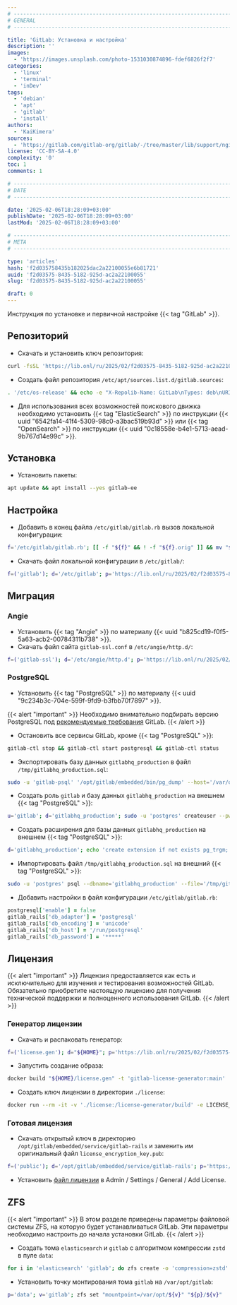 ```yaml
---
# -------------------------------------------------------------------------------------------------------------------- #
# GENERAL
# -------------------------------------------------------------------------------------------------------------------- #

title: 'GitLab: Установка и настройка'
description: ''
images:
  - 'https://images.unsplash.com/photo-1531030874896-fdef6826f2f7'
categories:
  - 'linux'
  - 'terminal'
  - 'inDev'
tags:
  - 'debian'
  - 'apt'
  - 'gitlab'
  - 'install'
authors:
  - 'KaiKimera'
sources:
  - 'https://gitlab.com/gitlab-org/gitlab/-/tree/master/lib/support/nginx'
license: 'CC-BY-SA-4.0'
complexity: '0'
toc: 1
comments: 1

# -------------------------------------------------------------------------------------------------------------------- #
# DATE
# -------------------------------------------------------------------------------------------------------------------- #

date: '2025-02-06T18:28:09+03:00'
publishDate: '2025-02-06T18:28:09+03:00'
lastMod: '2025-02-06T18:28:09+03:00'

# -------------------------------------------------------------------------------------------------------------------- #
# META
# -------------------------------------------------------------------------------------------------------------------- #

type: 'articles'
hash: 'f2d035758435b182025dac2a22100055e6b81721'
uuid: 'f2d03575-8435-5182-925d-ac2a22100055'
slug: 'f2d03575-8435-5182-925d-ac2a22100055'

draft: 0
---
```


Инструкция по установке и первичной настройке {{< tag "GitLab" >}}.

<!--more-->

## Репозиторий

- Скачать и установить ключ репозитория:

```bash
curl -fsSL 'https://lib.onl/ru/2025/02/f2d03575-8435-5182-925d-ac2a22100055/gitlab.asc' | gpg --dearmor -o '/etc/apt/keyrings/gitlab.gpg'
```

- Создать файл репозитория `/etc/apt/sources.list.d/gitlab.sources`:

```bash
. '/etc/os-release' && echo -e "X-Repolib-Name: GitLab\nTypes: deb\nURIs: https://packages.gitlab.com/gitlab/gitlab-ee/${ID}\n#URIs: https://mirror.yandex.ru/mirrors/packages.gitlab.com/gitlab/gitlab-ce\nSuites: ${VERSION_CODENAME}\nComponents: main\nSigned-By: /etc/apt/keyrings/gitlab.gpg\n" | tee '/etc/apt/sources.list.d/gitlab.sources' > '/dev/null'
```

- Для использования всех возможностей поискового движка необходимо установить {{< tag "ElasticSearch" >}} по инструкции {{< uuid "6542fa14-41f4-5309-98c0-a3bac519b93d" >}} или {{< tag "OpenSearch" >}} по инструкции {{< uuid "0c18558e-b4e1-5713-aead-9b767d14e99c" >}}.

## Установка

- Установить пакеты:

```bash
apt update && apt install --yes gitlab-ee
```

## Настройка

- Добавить в конец файла `/etc/gitlab/gitlab.rb` вызов локальной конфигурации:

```bash
f='/etc/gitlab/gitlab.rb'; [[ -f "${f}" && ! -f "${f}.orig" ]] && mv "${f}" "${f}.orig" && cp "${f}.orig" "${f}" && echo -e '\nfrom_file "/etc/gitlab/gitlab.local.rb"\n' | tee -a "${f}" > '/dev/null'
```

- Скачать файл локальной конфигурации в `/etc/gitlab/`:

```bash
f=('gitlab'); d='/etc/gitlab'; p='https://lib.onl/ru/2025/02/f2d03575-8435-5182-925d-ac2a22100055'; for i in "${f[@]}"; do curl -fsSLo "${d}/${i}.local.rb" "${p}/${i}.rb"; done
```

## Миграция

### Angie

- Установить {{< tag "Angie" >}} по материалу {{< uuid "b825cd19-f0f5-5a63-acb2-00784311b738" >}}.
- Скачать файл сайта `gitlab-ssl.conf` в `/etc/angie/http.d/`:

```bash
f=('gitlab-ssl'); d='/etc/angie/http.d'; p='https://lib.onl/ru/2025/02/f2d03575-8435-5182-925d-ac2a22100055'; for i in "${f[@]}"; do curl -fsSLo "${d}/${i}.conf" "${p}/${i}.conf"; done
```

### PostgreSQL

- Установить {{< tag "PostgreSQL" >}} по материалу {{< uuid "9c234b3c-704e-599f-9fd9-b3fbb70f7897" >}}.

{{< alert "important" >}}
Необходимо внимательно подбирать версию PostgreSQL под [рекомендуемые требования](https://docs.gitlab.com/install/requirements/#postgresql) GitLab.
{{< /alert >}}

- Остановить все сервисы GitLab, кроме {{< tag "PostgreSQL" >}}:

```bash
gitlab-ctl stop && gitlab-ctl start postgresql && gitlab-ctl status
```

- Экспортировать базу данных `gitlabhq_production` в файл `/tmp/gitlabhq_production.sql`:

```bash
sudo -u 'gitlab-psql' '/opt/gitlab/embedded/bin/pg_dump' --host='/var/opt/gitlab/postgresql' --username='gitlab-psql' --dbname='gitlabhq_production' --clean --create --file='/tmp/gitlabhq_production.sql'
```

- Создать роль `gitlab` и базу данных `gitlabhq_production` на внешнем {{< tag "PostgreSQL" >}}:

```bash
u='gitlab'; d='gitlabhq_production'; sudo -u 'postgres' createuser --pwprompt "${u}" && sudo -u 'postgres' createdb --owner="${u}" "${d}"
```

- Создать расширения для базы данных `gitlabhq_production` на внешнем {{< tag "PostgreSQL" >}}:

```bash
d='gitlabhq_production'; echo 'create extension if not exists pg_trgm; create extension if not exists btree_gist; create extension if not exists plpgsql;' | sudo -u 'postgres' psql "${d}"
```

- Импортировать файл `/tmp/gitlabhq_production.sql` на внешний {{< tag "PostgreSQL" >}}:

```bash
sudo -u 'postgres' psql --dbname='gitlabhq_production' --file='/tmp/gitlabhq_production.sql' --single-transaction
```

- Добавить настройки в файл конфигурации `/etc/gitlab/gitlab.rb`:

```ruby
postgresql['enable'] = false
gitlab_rails['db_adapter'] = 'postgresql'
gitlab_rails['db_encoding'] = 'unicode'
gitlab_rails['db_host'] = '/run/postgresql'
gitlab_rails['db_password'] = '*****'
```

## Лицензия

{{< alert "important" >}}
Лицензия предоставляется как есть и исключительно для изучения и тестирования возможностей GitLab. Обязательно приобретите настоящую лицензию для получения технической поддержки и полноценного использования GitLab.
{{< /alert >}}

### Генератор лицензии

- Скачать и распаковать генератор:

```bash
f=('license.gen'); d="${HOME}"; p='https://lib.onl/ru/2025/02/f2d03575-8435-5182-925d-ac2a22100055'; for i in "${f[@]}"; do curl -fsSLo "${d}/${i}.tar.xz" "${p}/${i}.tar.xz" && tar -xJf "${d}/${i}.tar.xz"; done
```

- Запустить создание образа:

```bash
docker build "${HOME}/license.gen" -t 'gitlab-license-generator:main'
```

- Создать ключ лицензии в директории `./license`:

```bash
docker run --rm -it -v './license:/license-generator/build' -e LICENSE_NAME='GitLab' -e LICENSE_COMPANY='GitLab' -e LICENSE_EMAIL='license@example.com' -e LICENSE_PLAN='ultimate' -e LICENSE_USER_COUNT='2147483647' -e LICENSE_EXPIRE_YEAR='2500' 'gitlab-license-generator:main'
```

### Готовая лицензия

- Скачать открытый ключ в директорию `/opt/gitlab/embedded/service/gitlab-rails` и заменить им оригинальный файл `license_encryption_key.pub`:

```bash
f=('public'); d='/opt/gitlab/embedded/service/gitlab-rails'; p='https://lib.onl/ru/2025/02/f2d03575-8435-5182-925d-ac2a22100055'; [[ -f "${d}/.license_encryption_key.pub" && ! -f "${d}/.license_encryption_key.pub.orig" ]] && mv "${d}/.license_encryption_key.pub" "${d}/.license_encryption_key.pub.orig"; for i in "${f[@]}"; do curl -fsSLo "${d}/.license_encryption_key.pub" "${p}/${i}.key"
```

- Установить [файл лицензии](license.key) в Admin / Settings / General / Add License.

## ZFS

{{< alert "important" >}}
В этом разделе приведены параметры файловой системы ZFS, на которую будет устанавливаться GitLab. Эти параметры необходимо настроить до начала установки GitLab.
{{< /alert >}}

- Создать тома `elasticsearch` и `gitlab` с алгоритмом компрессии `zstd` в пуле `data`:

```bash
for i in 'elasticsearch' 'gitlab'; do zfs create -o 'compression=zstd' "data/${i}"; done
```

- Установить точку монтирования тома `gitlab` на `/var/opt/gitlab`:

```bash
p='data'; v='gitlab'; zfs set "mountpoint=/var/opt/${v}" "${p}/${v}"
```
